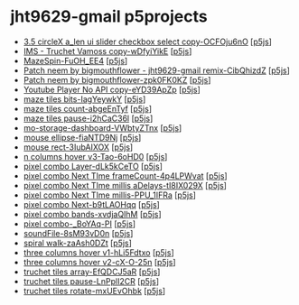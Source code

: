 # jht9629-gmail p5projects

- [3.5 circleX a\_len ui slider checkbox select copy-OCFOju6nO](./p5projects/3.5%20circleX%20a_len%20ui%20slider%20checkbox%20select%20copy-OCFOju6nO) [[p5js](https://editor.p5js.org/jht9629-gmail/sketches/OCFOju6nO)]
- [IMS - Truchet Vamoss copy-wDfyiYikE](./p5projects/IMS%20-%20Truchet%20Vamoss%20copy-wDfyiYikE) [[p5js](https://editor.p5js.org/jht9629-gmail/sketches/wDfyiYikE)]
- [MazeSpin-FuOH\_EE4](./p5projects/MazeSpin-FuOH_EE4) [[p5js](https://editor.p5js.org/jht9629-gmail/sketches/-FuOH_EE4)]
- [Patch neem by bigmouthflower - jht9629-gmail remix-CibQhizdZ](./p5projects/Patch%20neem%20by%20bigmouthflower%20-%20jht9629-gmail%20remix-CibQhizdZ) [[p5js](https://editor.p5js.org/jht9629-gmail/sketches/CibQhizdZ)]
- [Patch neem by bigmouthflower-zpk0FK0KZ](./p5projects/Patch%20neem%20by%20bigmouthflower-zpk0FK0KZ) [[p5js](https://editor.p5js.org/jht9629-gmail/sketches/zpk0FK0KZ)]
- [Youtube Player No API copy-eYD39ApZp](./p5projects/Youtube%20Player%20No%20API%20copy-eYD39ApZp) [[p5js](https://editor.p5js.org/jht9629-gmail/sketches/eYD39ApZp)]
- [maze tiles bits-IagYeywkY](./p5projects/maze%20tiles%20bits-IagYeywkY) [[p5js](https://editor.p5js.org/jht9629-gmail/sketches/IagYeywkY)]
- [maze tiles count-abgeEnTyf](./p5projects/maze%20tiles%20count-abgeEnTyf) [[p5js](https://editor.p5js.org/jht9629-gmail/sketches/abgeEnTyf)]
- [maze tiles pause-i2hCaC36l](./p5projects/maze%20tiles%20pause-i2hCaC36l) [[p5js](https://editor.p5js.org/jht9629-gmail/sketches/i2hCaC36l)]
- [mo-storage-dashboard-VWbtyZTnx](./p5projects/mo-storage-dashboard-VWbtyZTnx) [[p5js](https://editor.p5js.org/jht9629-gmail/sketches/VWbtyZTnx)]
- [mouse ellipse-fiaNTD9Nj](./p5projects/mouse%20ellipse-fiaNTD9Nj) [[p5js](https://editor.p5js.org/jht9629-gmail/sketches/fiaNTD9Nj)]
- [mouse rect-3IubAIXOX](./p5projects/mouse%20rect-3IubAIXOX) [[p5js](https://editor.p5js.org/jht9629-gmail/sketches/3IubAIXOX)]
- [n columns hover v3-Tao-6oHD0](./p5projects/n%20columns%20hover%20v3-Tao-6oHD0) [[p5js](https://editor.p5js.org/jht9629-gmail/sketches/Tao-6oHD0)]
- [pixel combo Layer-dLk5kCeTO](./p5projects/pixel%20combo%20Layer-dLk5kCeTO) [[p5js](https://editor.p5js.org/jht9629-gmail/sketches/dLk5kCeTO)]
- [pixel combo Next TIme frameCount-4p4LPWvat](./p5projects/pixel%20combo%20Next%20TIme%20frameCount-4p4LPWvat) [[p5js](https://editor.p5js.org/jht9629-gmail/sketches/4p4LPWvat)]
- [pixel combo Next TIme millis aDelays-tI8IX029X](./p5projects/pixel%20combo%20Next%20TIme%20millis%20aDelays-tI8IX029X) [[p5js](https://editor.p5js.org/jht9629-gmail/sketches/tI8IX029X)]
- [pixel combo Next TIme millis-PPU\_1IFRa](./p5projects/pixel%20combo%20Next%20TIme%20millis-PPU_1IFRa) [[p5js](https://editor.p5js.org/jht9629-gmail/sketches/PPU_1IFRa)]
- [pixel combo Next-b9tLAOHqq](./p5projects/pixel%20combo%20Next-b9tLAOHqq) [[p5js](https://editor.p5js.org/jht9629-gmail/sketches/b9tLAOHqq)]
- [pixel combo bands-xvdjaQIhM](./p5projects/pixel%20combo%20bands-xvdjaQIhM) [[p5js](https://editor.p5js.org/jht9629-gmail/sketches/xvdjaQIhM)]
- [pixel combo-\_BoYAq-PI](./p5projects/pixel%20combo-_BoYAq-PI) [[p5js](https://editor.p5js.org/jht9629-gmail/sketches/_BoYAq-PI)]
- [soundFile-8sM93vD0n](./p5projects/soundFile-8sM93vD0n) [[p5js](https://editor.p5js.org/jht9629-gmail/sketches/8sM93vD0n)]
- [spiral walk-zaAsh0DZt](./p5projects/spiral%20walk-zaAsh0DZt) [[p5js](https://editor.p5js.org/jht9629-gmail/sketches/zaAsh0DZt)]
- [three columns hover v1-hLi5Fdtxo](./p5projects/three%20columns%20hover%20v1-hLi5Fdtxo) [[p5js](https://editor.p5js.org/jht9629-gmail/sketches/hLi5Fdtxo)]
- [three columns hover v2-cX-O-25n](./p5projects/three%20columns%20hover%20v2-cX-O-25n) [[p5js](https://editor.p5js.org/jht9629-gmail/sketches/-cX-O-25n)]
- [truchet tiles array-EfQDCJ5aR](./p5projects/truchet%20tiles%20array-EfQDCJ5aR) [[p5js](https://editor.p5js.org/jht9629-gmail/sketches/EfQDCJ5aR)]
- [truchet tiles pause-LnPplI2CR](./p5projects/truchet%20tiles%20pause-LnPplI2CR) [[p5js](https://editor.p5js.org/jht9629-gmail/sketches/LnPplI2CR)]
- [truchet tiles rotate-mxUEvOhbk](./p5projects/truchet%20tiles%20rotate-mxUEvOhbk) [[p5js](https://editor.p5js.org/jht9629-gmail/sketches/mxUEvOhbk)]